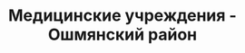 ---
district_id: 4-14-0
district_name: Ошмянский район
title: Медицинские учреждения - Ошмянский район
---